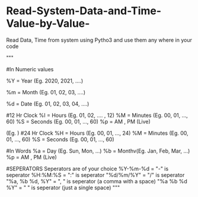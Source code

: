 # Read-System-Data-and-Time-Value-by-Value-
Read Data, Time from system using Pytho3 and use them any where in your code


"""

#In Numeric values

%Y = Year (Eg. 2020, 2021, ....)

%m = Month (Eg. 01, 02, 03, ....)

%d = Date (Eg. 01, 02, 03, 04, ....)



#12 Hr Clock
%I = Hours (Eg. 01, 02, .... , 12)
%M = Minutes (Eg. 00, 01, ..., 60)
%S = Seconds (Eg. 00, 01, ..., 60)
%p = AM , PM (Live)

(Eg. )
#24 Hr Clock
%H = Hours (Eg. 00, 01, ..., 24)
%M = Minutes (Eg. 00, 01, ..., 60)
%S = Seconds (Eg. 00, 01, ..., 60)


#In Words
%a = Day (Eg. Sun, Mon, ...)
%b = Monthv(Eg. Jan, Feb, Mar, ...)
%p = AM , PM (Live)


#SEPERATORS
Seperators are of your choice
%Y-%m-%d = "-" is seperator
%H:%M:%S = ":" is seperator
"%d/%m/%Y" = "/" is seperator
"%a, %b %d, %Y" = ", " is seperator (a comma with a space)
"%a %b %d %Y" = " " is seperator (just a single space)
"""







